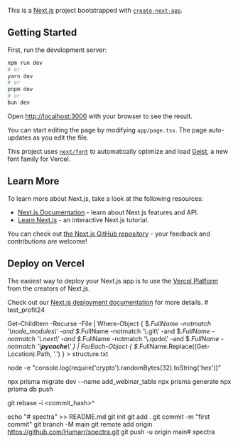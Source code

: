 This is a [Next.js](https://nextjs.org) project bootstrapped with [`create-next-app`](https://nextjs.org/docs/app/api-reference/cli/create-next-app).

## Getting Started

First, run the development server:

```bash
npm run dev
# or
yarn dev
# or
pnpm dev
# or
bun dev
```

Open [http://localhost:3000](http://localhost:3000) with your browser to see the result.

You can start editing the page by modifying `app/page.tsx`. The page auto-updates as you edit the file.

This project uses [`next/font`](https://nextjs.org/docs/app/building-your-application/optimizing/fonts) to automatically optimize and load [Geist](https://vercel.com/font), a new font family for Vercel.

## Learn More

To learn more about Next.js, take a look at the following resources:

- [Next.js Documentation](https://nextjs.org/docs) - learn about Next.js features and API.
- [Learn Next.js](https://nextjs.org/learn) - an interactive Next.js tutorial.

You can check out [the Next.js GitHub repository](https://github.com/vercel/next.js) - your feedback and contributions are welcome!

## Deploy on Vercel

The easiest way to deploy your Next.js app is to use the [Vercel Platform](https://vercel.com/new?utm_medium=default-template&filter=next.js&utm_source=create-next-app&utm_campaign=create-next-app-readme) from the creators of Next.js.

Check out our [Next.js deployment documentation](https://nextjs.org/docs/app/building-your-application/deploying) for more details.
#   t e s t _ p r o f i t 2 4 
 
 


Get-ChildItem -Recurse -File | Where-Object {
    $_.FullName -notmatch '\\node_modules\\' -and
    $_.FullName -notmatch '\\.git\\' -and
    $_.FullName -notmatch '\\.next\\' -and
    $_.FullName -notmatch '\\.qodo\\' -and
    $_.FullName -notmatch '\\__pycache__\\'
} | ForEach-Object {
    $_.FullName.Replace((Get-Location).Path, '.')
} > structure.txt

node -e "console.log(require('crypto').randomBytes(32).toString('hex'))"


npx prisma migrate dev --name add_webinar_table 
npx prisma generate
npx prisma db push


git rebase -i <commit_hash>^



echo "# spectra" >> README.md
git init
git add .
git commit -m "first commit"
git branch -M main
git remote add origin https://github.com/Humarr/spectra.git
git push -u origin main#   s p e c t r a  
 